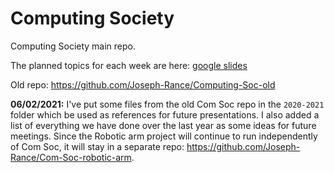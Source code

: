 # Computing Society

Computing Society main repo.

The planned topics for each week are here: [google slides](https://docs.google.com/spreadsheets/d/10eiRdfVfPTmtPPCpNfP9WqBM-Wdjg3XjRkx_iP0v-48/edit?usp=sharing)

Old repo: https://github.com/Joseph-Rance/Computing-Soc-old

**06/02/2021:** I've put some files from the old Com Soc repo in the `2020-2021` folder which be used as references for future presentations. I also added a list of everything we have done over the last year as some ideas for future meetings. Since the Robotic arm project will continue to run independently of Com Soc, it will stay in a separate repo: https://github.com/Joseph-Rance/Com-Soc-robotic-arm.
